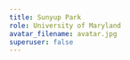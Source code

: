```yaml
---
title: Sunyup Park
role: University of Maryland
avatar_filename: avatar.jpg
superuser: false
---
```

